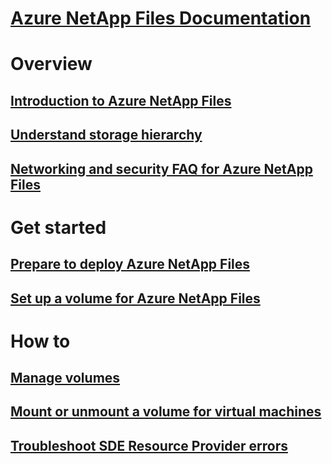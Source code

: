 # [Azure NetApp Files Documentation](index.md)

# Overview
## [Introduction to Azure NetApp Files](azure-netapp-files-introduction.md)
## [Understand storage hierarchy](azure-netapp-files-understand-storage-hierarchy.md)
## [Networking and security FAQ for Azure NetApp Files](azure-netapp-files-faq-for-networking-security.md)

# Get started
## [Prepare to deploy Azure NetApp Files](azure-netapp-files-prepare-to-deploy.md)
## [Set up a volume for Azure NetApp Files](azure-netapp-files-set-up-volumes.md)

# How to
## [Manage volumes](azure-netapp-files-manage-volumes.md)
## [Mount or unmount a volume for virtual machines](azure-netapp-files-mount-or-unmount-a-volume-for-virtual-machines.md)
## [Troubleshoot SDE Resource Provider errors](azure-netapp-files-troubleshoot-sde-resource-provider-errors.md)
